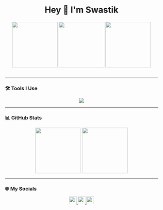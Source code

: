 <h1 align="center">Hey 👋 I'm Swastik</h1>

###

<div align="center">
  <img src="https://media.giphy.com/media/qgQUggAC3Pfv687qPC/giphy.gif" height="150" />
  <img src="https://media.giphy.com/media/LMt9638dO8dftAjtco/giphy.gif" height="150" />
  <img src="https://media.giphy.com/media/du3J3cXyzhj75IOgvA/giphy.gif" height="150" />
</div>

<br/>

---

### 🛠 Tools I Use

<div align="center">
  <img src="https://skillicons.dev/icons?i=py,cpp,c,html,css,js,react,sklearn,pytorch,java,vscode,git" />
</div>

---

### 📊 GitHub Stats

<div align="center">
  <img src="https://github-readme-stats.vercel.app/api?username=SinisterNycto&show_icons=true&theme=dracula&count_private=true" height="150" />
  <img src="https://github-readme-stats.vercel.app/api/top-langs/?username=SinisterNycto&layout=compact&theme=dracula&langs_count=8" height="150" />
</div>

---

### 🌐 My Socials

<div align="center">
  <a href="https://www.linkedin.com/in/swastik-negi-1a87262b2/" target="_blank">
    <img src="https://img.shields.io/static/v1?message=LinkedIn&logo=linkedin&label=&color=0077B5&logoColor=white&labelColor=&style=for-the-badge" height="25" />
  </a>
  <a href="mailto:swastik.negi2005@gmail.com" target="_blank">
    <img src="https://img.shields.io/static/v1?message=Gmail&logo=gmail&label=&color=D14836&logoColor=white&labelColor=&style=for-the-badge" height="25" />
  </a>
  <a href="https://leetcode.com/u/swastiknegi/" target="_blank">
    <img src="https://img.shields.io/static/v1?message=LeetCode&logo=leetcode&label=&color=FFA116&logoColor=white&labelColor=&style=for-the-badge" height="25" />
  </a>
</div>

